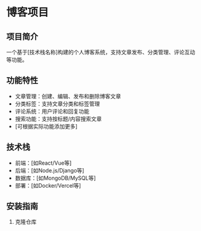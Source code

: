 # 博客项目

## 项目简介
一个基于[技术栈名称]构建的个人博客系统，支持文章发布、分类管理、评论互动等功能。

## 功能特性
- 文章管理：创建、编辑、发布和删除博客文章
- 分类标签：支持文章分类和标签管理
- 评论系统：用户评论和回复功能
- 搜索功能：支持按标题/内容搜索文章
- [可根据实际功能添加更多]

## 技术栈
- 前端：[如React/Vue等]
- 后端：[如Node.js/Django等]
- 数据库：[如MongoDB/MySQL等]
- 部署：[如Docker/Vercel等]

## 安装指南
1. 克隆仓库
